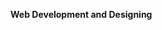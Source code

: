 **Web Development and Designing**
<!--#Level 1 tasks
#Task 1
Portfolio
#Task 2
Landing page
#Task 3
Temperature converter website-->

